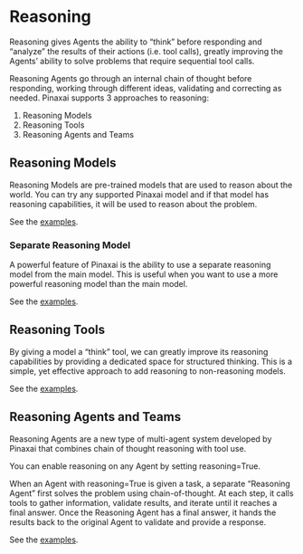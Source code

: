 # Reasoning

Reasoning gives Agents the ability to “think” before responding and “analyze” the results of their actions (i.e. tool calls), greatly improving the Agents’ ability to solve problems that require sequential tool calls.

Reasoning Agents go through an internal chain of thought before responding, working through different ideas, validating and correcting as needed. Pinaxai supports 3 approaches to reasoning:

1. Reasoning Models
2. Reasoning Tools
3. Reasoning Agents and Teams

## Reasoning Models

Reasoning Models are pre-trained models that are used to reason about the world. You can try any supported Pinaxai model and if that model has reasoning capabilities, it will be used to reason about the problem. 

See the [examples](./models/).

### Separate Reasoning Model

A powerful feature of Pinaxai is the ability to use a separate reasoning model from the main model. This is useful when you want to use a more powerful reasoning model than the main model.

See the [examples](./models/openai/reasoning_gpt_4_1.py).

## Reasoning Tools

By giving a model a “think” tool, we can greatly improve its reasoning capabilities by providing a dedicated space for structured thinking. This is a simple, yet effective approach to add reasoning to non-reasoning models.

See the [examples](./tools/).

## Reasoning Agents and Teams

Reasoning Agents are a new type of multi-agent system developed by Pinaxai that combines chain of thought reasoning with tool use.

You can enable reasoning on any Agent by setting reasoning=True.

When an Agent with reasoning=True is given a task, a separate “Reasoning Agent” first solves the problem using chain-of-thought. At each step, it calls tools to gather information, validate results, and iterate until it reaches a final answer. Once the Reasoning Agent has a final answer, it hands the results back to the original Agent to validate and provide a response.

See the [examples](./agents/).

